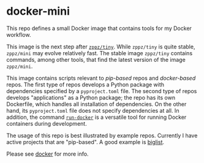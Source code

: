 # docker-mini

This repo defines a small Docker image that contains tools for my Docker workflow.

This image is the next step after [`zppz/tiny`](https://github.com/zpz/docker-tiny). While `zppz/tiny` is quite stable, `zppz/mini` may evolve relatively fast. The stable image `zppz/tiny` contains commands, among other tools, that find the latest version of the image `zppz/mini`.

This image contains scripts relevant to *pip-based* repos and *docker-based* repos.
The first type of repos develops a Python package with dependencies specified by a `pyproject.toml` file.
The second type of repos develops "applications" as a Python package; the repo has its own Dockerfile,
which handles all installation of dependencies. On the other hand, its `pyproject.toml` file does not specify dependencies at all.
In addition, the command [`run-docker`](./bin/run-docker) is a versatile tool for running Docker containers during development.

The usage of this repo is best illustrated by example repos. Currently I have active projects that are "pip-based".
A good example is [biglist](https://github.com/zpz/biglist).

Please see [docker](https://github.com/zpz/docker) for more info.

